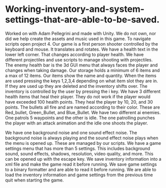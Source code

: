 # Working-inventory-and-system-settings-that-are-able-to-be-saved.
Worked on with Adam Pellegrini and made with Unity. We do not own, nor did we help create the assets and music used in this game. 
To navigate scripts open project 4.
Our game is a first person shooter controlled
by the keyboard and mouse. It translates and rotates. We have a health text in the lower left corner. 
That changes according to player health. We have different projectiles and use scripts to manage shooting 
with projectiles. The enemy health bar is the 3d GUI menu that always faces the player and changes when taking damage. 
Our storage holds a minimum of 6 items and a max of 12 items. Our items show the name and quantity. When the items are 
used pressing the keys 1,2,3,4 depending on what item slot they are in. If they are used up they are deleted and the inventory 
shifts over. The inventory is controlled by the user by pressing the i key. We have 3 different health items that heal their player. 
They do not work if the player would have exceeded 100 health points. They heal the player by 10, 20, and 30 points. The 
bullets all fire and are named according to their color. These are Red_bullet, Green_Bullet, and Blue_Bullet.
We have two different ai enemies. One patrols 5 waypoints and the other is idle. The one patrolling punches the
player with an attack animation and the idle one shoots the player. 

We have one background noise and one sound effect noise. The 
background noise is always playing and the sound effect noise plays when the menu is opened up. These are managed
by our scripts. We have a game settings menu that has more than 5 settings. This includes background sound,
sound effects, shadows, resolution, video quality, and more. This can be opened up with the escape key.
We save inventory information into a xml file and make the game read it before running. We save game settings to a 
binary formatter and are able to read it before running. We are able to load the inventory information and game settings from 
the previous time quit when starting the game. 
